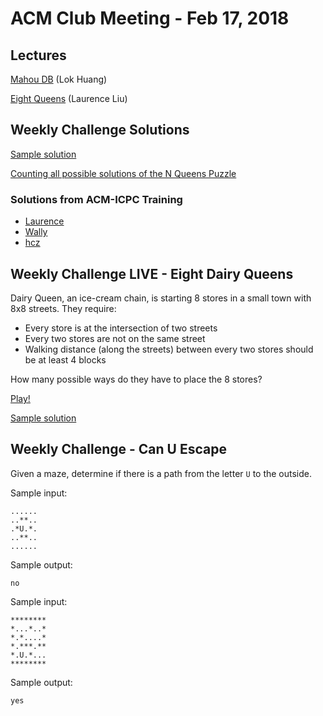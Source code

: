 ACM Club Meeting - Feb 17, 2018
===

Lectures
---

[Mahou DB](Mahou-DB.pdf) (Lok Huang)

[Eight Queens](Eight-Queens.pdf) (Laurence Liu)

Weekly Challenge Solutions
---

[Sample solution](Eight-Queens.c)

[Counting all possible solutions of the N Queens Puzzle](N-Queens-Solution-Count.cpp)

### Solutions from ACM-ICPC Training

* [Laurence](https://github.com/buckeye-cn/ACM_ICPC_Materials/blob/master/solutions/kattis/naq14/8queens_laurence.cpp)
* [Wally](https://github.com/buckeye-cn/ACM_ICPC_Materials/blob/master/solutions/kattis/naq14/8queens_wally.cpp)
* [hcz](https://github.com/buckeye-cn/ACM_ICPC_Materials/blob/master/solutions/kattis/naq14/8queens_hcz.cpp)

Weekly Challenge LIVE - Eight Dairy Queens
---

Dairy Queen, an ice-cream chain, is starting 8 stores in a small town with 8x8 streets. They require:

* Every store is at the intersection of two streets
* Every two stores are not on the same street
* Walking distance (along the streets) between every two stores should be at least 4 blocks

How many possible ways do they have to place the 8 stores?

[Play!](https://docs.google.com/forms/d/e/1FAIpQLScXB7hTaj_2Px1rxWnjpfX_CEzqyeStyz7yjRkAf1RmLOyksA/viewform)

[Sample solution](Eight-Dairy-Queens.c)

Weekly Challenge - Can U Escape
---

Given a maze, determine if there is a path from the letter `U` to the outside.

Sample input:

```
......
..**..
.*U.*.
..**..
......
```

Sample output:

```
no
```

Sample input:

```
********
*...*..*
*.*....*
*.***.**
*.U.*...
********
```

Sample output:

```
yes
```
